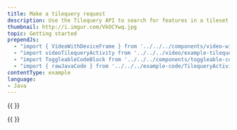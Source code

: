 ```yaml
---
title: Make a tilequery request
description: Use the Tilequery API to search for features in a tileset. This example queries for up to 10 buildings which are within 50 meters of the single map click location.
thumbnail: http://i.imgur.com/VkOCYwq.jpg
topic: Getting started
prependJs:
  - "import { VideoWithDeviceFrame } from '../../../components/video-with-device-frame'"
  - "import videoTilequeryActivity from '../../../video/example-tilequery-activity.mp4'"
  - "import ToggleableCodeBlock from '../../../components/toggleable-code-block'"
  - "import { rawJavaCode } from '../../../example-code/TilequeryActivity.js'"
contentType: example
language:
- Java
---
```


{{
  <VideoWithDeviceFrame
    videoFile={videoTilequeryActivity}
    rotation="horizontal"
    device="pixel-2"
  />
}}

<!-- Any notes about this example would go here.  -->

{{
  <ToggleableCodeBlock
    java={rawJavaCode}
  />
}}
